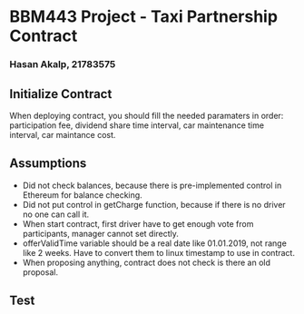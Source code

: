 # BBM443 Project - Taxi Partnership Contract
### Hasan Akalp, 21783575

## Initialize Contract
When deploying contract, you should fill the needed paramaters in order: participation fee, dividend share time interval, car maintenance time interval, car maintance cost. 

## Assumptions
* Did not check balances, because there is pre-implemented control in Ethereum for balance checking.
* Did not put control in getCharge function, because if there is no driver no one can call it.
* When start contract, first driver have to get enough vote from participants, manager cannot set directly.
* offerValidTime variable should be a real date like 01.01.2019, not range like 2 weeks. Have to convert them to linux timestamp to use in contract.
* When proposing anything, contract does not check is there an old proposal.

## Test
